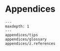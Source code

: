 # Appendices

```{toctree}
---
maxdepth: 1
---
appendices/tips
appendices/glossary
appendices/z.references
```
